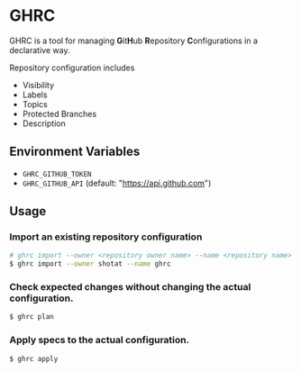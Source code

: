 # GHRC

GHRC is a tool for managing **G**it**H**ub **R**epository **C**onfigurations in a declarative way.

Repository configuration includes

- Visibility
- Labels
- Topics
- Protected Branches
- Description

## Environment Variables

- `GHRC_GITHUB_TOKEN`
- `GHRC_GITHUB_API` (default: "https://api.github.com")

## Usage

### Import an existing repository configuration

```sh
# ghrc import --owner <repository owner name> --name <repository name>
$ ghrc import --owner shotat --name ghrc
```

### Check expected changes without changing the actual configuration.

```sh
$ ghrc plan
```

### Apply specs to the actual configuration.

```sh
$ ghrc apply
```

